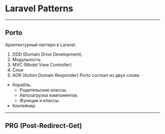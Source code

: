 # Laravel Patterns
***
## Porto
Архитектурный паттерн в Laravel.
1. DDD (Domain Drive Development).
2. Модульность
3. MVC (Model View Controller)
4. Слои
5. ADR (Action Domain Responder)
Porto состоит из двух слоев:
- Корабль.
	- Родительские классы.
	- Автозагрузка компонентов.
	- Функции и классы.
- Контейнер.
***
## PRG (Post-Redirect-Get)
